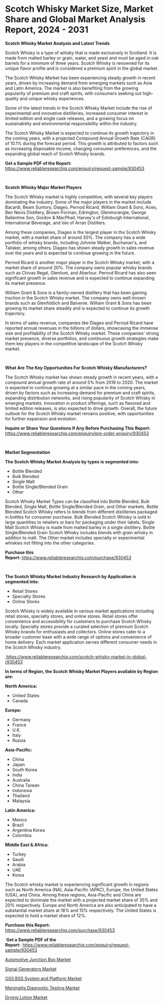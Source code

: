 <p><h1>Scotch Whisky Market Size, Market Share and Global Market Analysis Report, 2024 - 2031</h1></p><p><strong>Scotch Whisky Market Analysis and Latest Trends</strong></p>
<p><p>Scotch Whisky is a type of whisky that is made exclusively in Scotland. It is made from malted barley or grain, water, and yeast and must be aged in oak barrels for a minimum of three years. Scotch Whisky is renowned for its unique flavor profile and is considered a premium spirit in the global market.</p><p>The Scotch Whisky Market has been experiencing steady growth in recent years, driven by increasing demand from emerging markets such as Asia and Latin America. The market is also benefiting from the growing popularity of premium and craft spirits, with consumers seeking out high-quality and unique whisky experiences.</p><p>Some of the latest trends in the Scotch Whisky Market include the rise of experimental and innovative distilleries, increased consumer interest in limited edition and single cask releases, and a growing focus on sustainability and environmental responsibility within the industry.</p><p>The Scotch Whisky Market is expected to continue its growth trajectory in the coming years, with a projected Compound Annual Growth Rate (CAGR) of 10.1% during the forecast period. This growth is attributed to factors such as increasing disposable income, changing consumer preferences, and the expanding global reach of Scotch Whisky brands.</p></p>
<p><strong>Get a Sample PDF of the Report:&nbsp;</strong> <a href="https://www.reliableresearchiq.com/enquiry/request-sample/930453">https://www.reliableresearchiq.com/enquiry/request-sample/930453</a></p>
<p>&nbsp;</p>
<p><strong>Scotch Whisky Major Market Players</strong></p>
<p><p>The Scotch Whisky market is highly competitive, with several key players dominating the industry. Some of the major players in the market include Bacardi, Beam Suntory, Diageo, Pernod Ricard, William Grant & Sons, Aceo, Ben Nevis Distillery, Brown-Forman, Edrington, Glenmorangie, George Ballantine Son, Gordon & MacPhail, Harvey's of Edinburgh International, International Beverage, and Isle of Arran Distillers.</p><p>Among these companies, Diageo is the largest player in the Scotch Whisky market, with a market share of around 30%. The company has a wide portfolio of whisky brands, including Johnnie Walker, Buchanan's, and Talisker, among others. Diageo has shown steady growth in sales revenue over the years and is expected to continue growing in the future.</p><p>Pernod Ricard is another major player in the Scotch Whisky market, with a market share of around 20%. The company owns popular whisky brands such as Chivas Regal, Glenlivet, and Aberlour. Pernod Ricard has also seen significant growth in sales revenue and is expected to continue expanding its market presence.</p><p>William Grant & Sons is a family-owned distillery that has been gaining traction in the Scotch Whisky market. The company owns well-known brands such as Glenfiddich and Balvenie. William Grant & Sons has been growing its market share steadily and is expected to continue its growth trajectory.</p><p>In terms of sales revenue, companies like Diageo and Pernod Ricard have reported annual revenues in the billions of dollars, showcasing the immense size and profitability of the Scotch Whisky market. These companies' strong market presence, diverse portfolios, and continuous growth strategies make them key players in the competitive landscape of the Scotch Whisky market.</p></p>
<p>&nbsp;</p>
<p><strong>What Are The Key Opportunities For Scotch Whisky Manufacturers?</strong></p>
<p><p>The Scotch Whisky market has shown steady growth in recent years, with a compound annual growth rate of around 5% from 2016 to 2020. The market is expected to continue growing at a similar pace in the coming years, driven by factors such as increasing demand for premium and craft spirits, expanding distribution networks, and rising popularity of Scotch Whisky in emerging markets. Innovation in product offerings, such as flavored and limited edition releases, is also expected to drive growth. Overall, the future outlook for the Scotch Whisky market remains positive, with opportunities for further expansion and evolution.</p></p>
<p><strong>Inquire or Share Your Questions If Any Before Purchasing This Report:</strong> <a href="https://www.reliableresearchiq.com/enquiry/pre-order-enquiry/930453">https://www.reliableresearchiq.com/enquiry/pre-order-enquiry/930453</a></p>
<p>&nbsp;</p>
<p><strong>Market Segmentation</strong></p>
<p><strong>The Scotch Whisky Market Analysis by types is segmented into:</strong></p>
<p><ul><li>Bottle Blended</li><li>Bulk Blended</li><li>Single Malt</li><li>Bottle Single/Blended Grain</li><li>Other</li></ul></p>
<p><p>Scotch Whisky Market Types can be classified into Bottle Blended, Bulk Blended, Single Malt, Bottle Single/Blended Grain, and Other markets. Bottle Blended Scotch Whisky refers to blends from different distilleries packaged in bottles for consumer purchase. Bulk Blended Scotch Whisky is sold in large quantities to retailers or bars for packaging under their labels. Single Malt Scotch Whisky is made from malted barley in a single distillery. Bottle Single/Blended Grain Scotch Whisky includes blends with grain whisky in addition to malt. The Other market includes specialty or experimental whiskies not fitting into the other categories.</p></p>
<p><strong>Purchase this Report:&nbsp;</strong><a href="https://www.reliableresearchiq.com/purchase/930453">https://www.reliableresearchiq.com/purchase/930453</a></p>
<p>&nbsp;</p>
<p><strong>The Scotch Whisky Market Industry Research by Application is segmented into:</strong></p>
<p><ul><li>Retail Stores</li><li>Specialty Stores</li><li>Online Stores</li></ul></p>
<p><p>Scotch Whisky is widely available in various market applications including retail stores, specialty stores, and online stores. Retail stores offer convenience and accessibility for customers to purchase Scotch Whisky locally. Specialty stores provide a curated selection of premium Scotch Whisky brands for enthusiasts and collectors. Online stores cater to a broader customer base with a wide range of options and convenience of home delivery. Each market application serves different consumer needs in the Scotch Whisky industry.</p></p>
<p><a href="https://www.reliableresearchiq.com/scotch-whisky-market-in-global-r930453">&nbsp;https://www.reliableresearchiq.com/scotch-whisky-market-in-global-r930453</a></p>
<p><strong>In terms of Region, the Scotch Whisky Market Players available by Region are:</strong></p>
<p>
    <p> <strong> North America: </strong>
        <ul>
            <li>United States</li>
            <li>Canada</li>
        </ul>
        </p> 
    <p> <strong> Europe: </strong>
        <ul>
            <li>Germany</li>
            <li>France</li>
            <li>U.K.</li>
            <li>Italy</li>
            <li>Russia</li>
        </ul>
        </p> 
    <p> <strong> Asia-Pacific: </strong>
        <ul>
            <li>China</li>
            <li>Japan</li>
            <li>South Korea</li>
            <li>India</li>
            <li>Australia</li>
            <li>China Taiwan</li>
            <li>Indonesia</li>
            <li>Thailand</li>
            <li>Malaysia</li>
        </ul>
        </p> 
    <p> <strong> Latin America: </strong>
        <ul>
            <li>Mexico</li>
            <li>Brazil</li>
            <li>Argentina Korea</li>
            <li>Colombia</li>
        </ul>
        </p> 
    <p> <strong> Middle East & Africa: </strong>
        <ul>
            <li>Turkey</li>
            <li>Saudi</li>
            <li>Arabia</li>
            <li>UAE</li>
            <li>Korea</li>
        </ul>
    </p>
    </p>
<p><p>The Scotch whisky market is experiencing significant growth in regions such as North America (NA), Asia-Pacific (APAC), Europe, the United States (USA), and China. Among these regions, Asia-Pacific and China are expected to dominate the market with a projected market share of 35% and 20% respectively. Europe and North America are also anticipated to have a substantial market share at 18% and 15% respectively. The United States is expected to hold a market share of 12%.</p></p>
<p><strong>Purchase this Report: </strong><a href="https://www.reliableresearchiq.com/purchase/930453">https://www.reliableresearchiq.com/purchase/930453</a></p>
<p>&nbsp;<strong>Get a Sample PDF of the Report:&nbsp;&nbsp;</strong><a href="https://www.reliableresearchiq.com/enquiry/request-sample/930453">https://www.reliableresearchiq.com/enquiry/request-sample/930453</a></p>
<p><strong></strong></p>
<p><p><a href="https://medium.com/@amandaexton567/global-automotive-junction-box-market-is-projected-to-grow-at-a-cagr-of-12-3-3ddd8d7acbf5">Automotive Junction Box Market</a></p><p><a href="https://medium.com/@bradleyills65767/signal-generators-market-size-share-analysis-growth-trends-forecasts-2024-2031-d8fd6b4ab712">Signal Generators Market</a></p><p><a href="https://medium.com/@diegomoen/oss-bss-system-and-platform-market-size-is-growing-at-cagr-of-11-6-d481dd2e4f83">OSS BSS System and Platform Market</a></p><p><a href="https://medium.com/@codystark63/meningitis-diagnostic-testing-market-overview-regional-outlook-and-competitive-strategies-on-bfd80d77d7a9">Meningitis Diagnostic Testing Market</a></p><p><a href="https://medium.com/@alyciaebert/drying-lotion-market-outlook-complete-industry-analysis-2024-to-2031-524be5d593bd">Drying Lotion Market</a></p></p>
